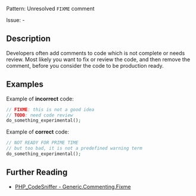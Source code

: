 Pattern: Unresolved `FIXME` comment

Issue: -

## Description

Developers often add comments to code which is not complete or needs review. Most likely you want to fix or review the code, and then remove the comment, before you consider the code to be production ready.

## Examples

Example of **incorrect** code:

```php
// FIXME: this is not a good idea
// TODO: need code review
do_something_experimental();
```

Example of **correct** code:

```php
// NOT READY FOR PRIME TIME
// but too bad, it is not a predefined warning term
do_something_experimental();
```

## Further Reading

* [PHP_CodeSniffer - Generic.Commenting.Fixme](https://github.com/PHPCSStandards/PHP_CodeSniffer/blob/master/src/Standards/Generic/Sniffs/Commenting/FixmeSniff.php)